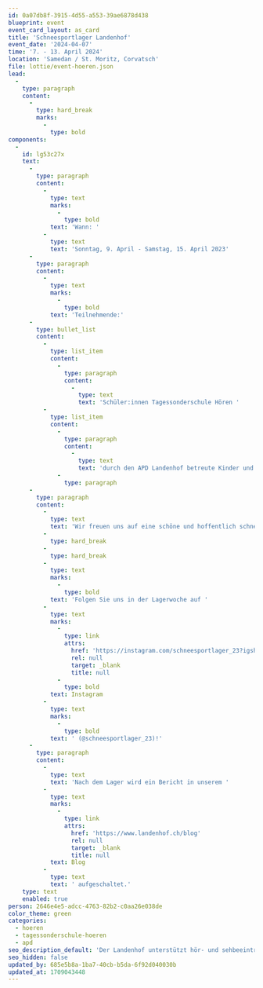 ```yaml
---
id: 0a07db8f-3915-4d55-a553-39ae6878d438
blueprint: event
event_card_layout: as_card
title: 'Schneesportlager Landenhof'
event_date: '2024-04-07'
time: '7. - 13. April 2024'
location: 'Samedan / St. Moritz, Corvatsch'
file: lottie/event-hoeren.json
lead:
  -
    type: paragraph
    content:
      -
        type: hard_break
        marks:
          -
            type: bold
components:
  -
    id: lg53c27x
    text:
      -
        type: paragraph
        content:
          -
            type: text
            marks:
              -
                type: bold
            text: 'Wann: '
          -
            type: text
            text: 'Sonntag, 9. April - Samstag, 15. April 2023'
      -
        type: paragraph
        content:
          -
            type: text
            marks:
              -
                type: bold
            text: 'Teilnehmende:'
      -
        type: bullet_list
        content:
          -
            type: list_item
            content:
              -
                type: paragraph
                content:
                  -
                    type: text
                    text: 'Schüler:innen Tagessonderschule Hören '
          -
            type: list_item
            content:
              -
                type: paragraph
                content:
                  -
                    type: text
                    text: 'durch den APD Landenhof betreute Kinder und Jugendliche'
              -
                type: paragraph
      -
        type: paragraph
        content:
          -
            type: text
            text: 'Wir freuen uns auf eine schöne und hoffentlich schneereiche Woche!'
          -
            type: hard_break
          -
            type: hard_break
          -
            type: text
            marks:
              -
                type: bold
            text: 'Folgen Sie uns in der Lagerwoche auf '
          -
            type: text
            marks:
              -
                type: link
                attrs:
                  href: 'https://instagram.com/schneesportlager_23?igshid=YmMyMTA2M2Y='
                  rel: null
                  target: _blank
                  title: null
              -
                type: bold
            text: Instagram
          -
            type: text
            marks:
              -
                type: bold
            text: ' (@schneesportlager_23)!'
      -
        type: paragraph
        content:
          -
            type: text
            text: 'Nach dem Lager wird ein Bericht in unserem '
          -
            type: text
            marks:
              -
                type: link
                attrs:
                  href: 'https://www.landenhof.ch/blog'
                  rel: null
                  target: _blank
                  title: null
            text: Blog
          -
            type: text
            text: ' aufgeschaltet.'
    type: text
    enabled: true
person: 2646e4e5-adcc-4763-82b2-c0aa26e038de
color_theme: green
categories:
  - hoeren
  - tagessonderschule-hoeren
  - apd
seo_description_default: 'Der Landenhof unterstützt hör- und sehbeeinträchtigte Kinder & Jugendliche in ihrem selbstbestimmten Leben durch Förderung ihrer Fähigkeiten & Entwicklung'
seo_hidden: false
updated_by: 685e5b8a-1ba7-40cb-b5da-6f92d040030b
updated_at: 1709043448
---
```

